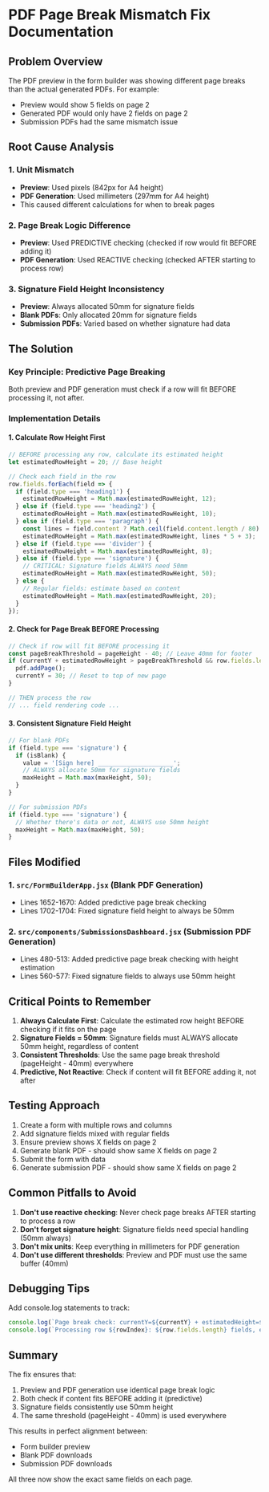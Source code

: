 # PDF Page Break Mismatch Fix Documentation

## Problem Overview
The PDF preview in the form builder was showing different page breaks than the actual generated PDFs. For example:
- Preview would show 5 fields on page 2
- Generated PDF would only have 2 fields on page 2
- Submission PDFs had the same mismatch issue

## Root Cause Analysis

### 1. Unit Mismatch
- **Preview**: Used pixels (842px for A4 height)
- **PDF Generation**: Used millimeters (297mm for A4 height)
- This caused different calculations for when to break pages

### 2. Page Break Logic Difference
- **Preview**: Used PREDICTIVE checking (checked if row would fit BEFORE adding it)
- **PDF Generation**: Used REACTIVE checking (checked AFTER starting to process row)

### 3. Signature Field Height Inconsistency
- **Preview**: Always allocated 50mm for signature fields
- **Blank PDFs**: Only allocated 20mm for signature fields
- **Submission PDFs**: Varied based on whether signature had data

## The Solution

### Key Principle: Predictive Page Breaking
Both preview and PDF generation must check if a row will fit BEFORE processing it, not after.

### Implementation Details

#### 1. Calculate Row Height First
```javascript
// BEFORE processing any row, calculate its estimated height
let estimatedRowHeight = 20; // Base height

// Check each field in the row
row.fields.forEach(field => {
  if (field.type === 'heading1') {
    estimatedRowHeight = Math.max(estimatedRowHeight, 12);
  } else if (field.type === 'heading2') {
    estimatedRowHeight = Math.max(estimatedRowHeight, 10);
  } else if (field.type === 'paragraph') {
    const lines = field.content ? Math.ceil(field.content.length / 80) : 1;
    estimatedRowHeight = Math.max(estimatedRowHeight, lines * 5 + 3);
  } else if (field.type === 'divider') {
    estimatedRowHeight = Math.max(estimatedRowHeight, 8);
  } else if (field.type === 'signature') {
    // CRITICAL: Signature fields ALWAYS need 50mm
    estimatedRowHeight = Math.max(estimatedRowHeight, 50);
  } else {
    // Regular fields: estimate based on content
    estimatedRowHeight = Math.max(estimatedRowHeight, 20);
  }
});
```

#### 2. Check for Page Break BEFORE Processing
```javascript
// Check if row will fit BEFORE processing it
const pageBreakThreshold = pageHeight - 40; // Leave 40mm for footer
if (currentY + estimatedRowHeight > pageBreakThreshold && row.fields.length > 0) {
  pdf.addPage();
  currentY = 30; // Reset to top of new page
}

// THEN process the row
// ... field rendering code ...
```

#### 3. Consistent Signature Field Height
```javascript
// For blank PDFs
if (field.type === 'signature') {
  if (isBlank) {
    value = '[Sign here] _____________________';
    // ALWAYS allocate 50mm for signature fields
    maxHeight = Math.max(maxHeight, 50);
  }
}

// For submission PDFs
if (field.type === 'signature') {
  // Whether there's data or not, ALWAYS use 50mm height
  maxHeight = Math.max(maxHeight, 50);
}
```

## Files Modified

### 1. `src/FormBuilderApp.jsx` (Blank PDF Generation)
- Lines 1652-1670: Added predictive page break checking
- Lines 1702-1704: Fixed signature field height to always be 50mm

### 2. `src/components/SubmissionsDashboard.jsx` (Submission PDF Generation)
- Lines 480-513: Added predictive page break checking with height estimation
- Lines 560-577: Fixed signature fields to always use 50mm height

## Critical Points to Remember

1. **Always Calculate First**: Calculate the estimated row height BEFORE checking if it fits on the page
2. **Signature Fields = 50mm**: Signature fields must ALWAYS allocate 50mm height, regardless of content
3. **Consistent Thresholds**: Use the same page break threshold (pageHeight - 40mm) everywhere
4. **Predictive, Not Reactive**: Check if content will fit BEFORE adding it, not after

## Testing Approach

1. Create a form with multiple rows and columns
2. Add signature fields mixed with regular fields
3. Ensure preview shows X fields on page 2
4. Generate blank PDF - should show same X fields on page 2
5. Submit the form with data
6. Generate submission PDF - should show same X fields on page 2

## Common Pitfalls to Avoid

1. **Don't use reactive checking**: Never check page breaks AFTER starting to process a row
2. **Don't forget signature height**: Signature fields need special handling (50mm always)
3. **Don't mix units**: Keep everything in millimeters for PDF generation
4. **Don't use different thresholds**: Preview and PDF must use the same buffer (40mm)

## Debugging Tips

Add console.log statements to track:
```javascript
console.log(`Page break check: currentY=${currentY} + estimatedHeight=${estimatedRowHeight} > threshold=${pageBreakThreshold}`);
console.log(`Processing row ${rowIndex}: ${row.fields.length} fields, estimated height: ${estimatedRowHeight}mm`);
```

## Summary

The fix ensures that:
1. Preview and PDF generation use identical page break logic
2. Both check if content fits BEFORE adding it (predictive)
3. Signature fields consistently use 50mm height
4. The same threshold (pageHeight - 40mm) is used everywhere

This results in perfect alignment between:
- Form builder preview
- Blank PDF downloads
- Submission PDF downloads

All three now show the exact same fields on each page.